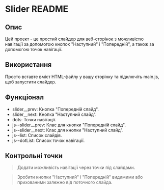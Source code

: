# Slider README

## Опис

Цей проект - це простий слайдер для веб-сторінок з можливістю навігації за допомогою кнопок "Наступний" і "Попередній", а також за допомогою точок навігації.

## Використання

Просто вставте вміст HTML-файлу у вашу сторінку та підключіть main.js, щоб запустити слайдер.

## Функціонал

- slider__prev: Кнопка "Попередній слайд".
- slider__next: Кнопка "Наступний слайд".
- dots: Точки навігації.
- js--slider__prev: Клас для кнопки "Попередній слайд".
- js--slider__next: Клас для кнопки "Наступний слайд".
- js--list: Список слайдів.
- js--dotList: Список точок навігації.

## Контрольні точки

>Додати можливість навігації через точки під слайдами.

>Зробити кнопки "Наступний" і "Попередній" видимими або прихованими залежно від поточного слайда.





